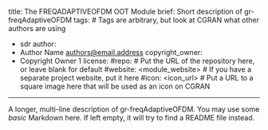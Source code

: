 title: The FREQADAPTIVEOFDM OOT Module
brief: Short description of gr-freqAdaptiveOFDM
tags: # Tags are arbitrary, but look at CGRAN what other authors are using
  - sdr
author:
  - Author Name <authors@email.address>
copyright_owner:
  - Copyright Owner 1
license:
#repo: # Put the URL of the repository here, or leave blank for default
#website: <module_website> # If you have a separate project website, put it here
#icon: <icon_url> # Put a URL to a square image here that will be used as an icon on CGRAN
---
A longer, multi-line description of gr-freqAdaptiveOFDM.
You may use some *basic* Markdown here.
If left empty, it will try to find a README file instead.
